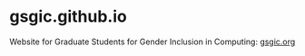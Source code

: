 # gsgic.github.io
Website for Graduate Students for Gender Inclusion in Computing: [gsgic.org](https://gsgic.org)
